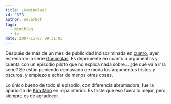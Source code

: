 ```yaml
---
title: ¿Gominolas?
id: '573'
author: neverbot
tags:
  - miniblog
  - tv
date: 2007-11-07 09:31:03
---
```


Después de más de un mes de publicidad indiscriminada en [cuatro](http://www.cuatro.com/), ayer estrenaron la serie [Gominolas](http://www.cuatro.com/gominolas/). Es deprimente en cuanto a argumentos y cuenta con un episodio piloto que no explica nada sobre... ¿de qué va a ir la serie? Se están poniendo demasiado de moda los argumentos tristes y oscuros, y empiezo a echar de menos otras cosas.

Lo único bueno de todo el episodio, con diferencia abrumadora, fue la aparición de [Kira Miró](https://neverbot.com/fotografia/las-cosas-bonitas-que-tiene-la-vida/) en ropa interior. Es triste que eso fuera lo mejor, pero siempre es de agradecer.